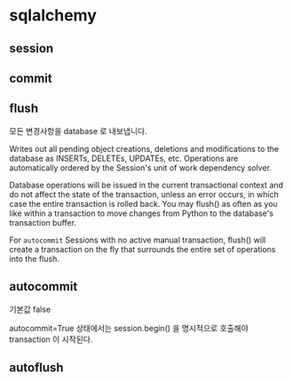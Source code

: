 # sqlalchemy

## session

## commit

## flush

모든 변경사항을 database 로 내보냅니다.

Writes out all pending object creations, deletions and modifications
to the database as INSERTs, DELETEs, UPDATEs, etc. Operations are
automatically ordered by the Session's unit of work dependency
solver.

Database operations will be issued in the current transactional
context and do not affect the state of the transaction, unless an
error occurs, in which case the entire transaction is rolled back.
You may flush() as often as you like within a transaction to move
changes from Python to the database's transaction buffer.

For `autocommit` Sessions with no active manual transaction, flush()
will create a transaction on the fly that surrounds the entire set of
operations into the flush.

## autocommit

기본값 false

autocommit=True 상태에서는 session.begin() 을 명시적으로 호출해야 transaction 이 시작된다.

## autoflush
